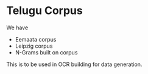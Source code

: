 # Telugu Corpus 

We have
- Eemaata corpus
- Leipzig corpus
- N-Grams built on corpus

This is to be used in OCR building for data generation.
